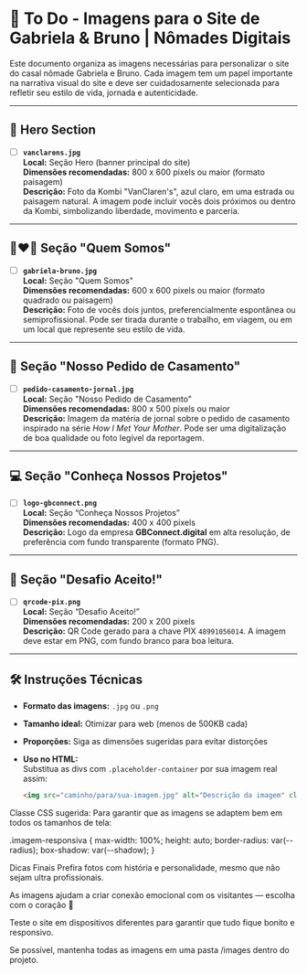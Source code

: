 # 🚐 To Do - Imagens para o Site de Gabriela & Bruno | Nômades Digitais

Este documento organiza as imagens necessárias para personalizar o site do casal nômade Gabriela e Bruno. Cada imagem tem um papel importante na narrativa visual do site e deve ser cuidadosamente selecionada para refletir seu estilo de vida, jornada e autenticidade.

---

## 🌄 Hero Section

- [ ] **`vanclarens.jpg`**  
  **Local:** Seção Hero (banner principal do site)  
  **Dimensões recomendadas:** 800 x 600 pixels ou maior (formato paisagem)  
  **Descrição:** Foto da Kombi "VanClaren's", azul claro, em uma estrada ou paisagem natural. A imagem pode incluir vocês dois próximos ou dentro da Kombi, simbolizando liberdade, movimento e parceria.

---

## 👩‍❤️‍👨 Seção "Quem Somos"

- [ ] **`gabriela-bruno.jpg`**  
  **Local:** Seção "Quem Somos"  
  **Dimensões recomendadas:** 600 x 600 pixels ou maior (formato quadrado ou paisagem)  
  **Descrição:** Foto de vocês dois juntos, preferencialmente espontânea ou semiprofissional. Pode ser tirada durante o trabalho, em viagem, ou em um local que represente seu estilo de vida.

---

## 💍 Seção "Nosso Pedido de Casamento"

- [ ] **`pedido-casamento-jornal.jpg`**  
  **Local:** Seção "Nosso Pedido de Casamento"  
  **Dimensões recomendadas:** 800 x 500 pixels ou maior  
  **Descrição:** Imagem da matéria de jornal sobre o pedido de casamento inspirado na série *How I Met Your Mother*. Pode ser uma digitalização de boa qualidade ou foto legível da reportagem.

---

## 💻 Seção "Conheça Nossos Projetos"

- [ ] **`logo-gbconnect.png`**  
  **Local:** Seção “Conheça Nossos Projetos”  
  **Dimensões recomendadas:** 400 x 400 pixels  
  **Descrição:** Logo da empresa **GBConnect.digital** em alta resolução, de preferência com fundo transparente (formato PNG).

---

## 💸 Seção "Desafio Aceito!"

- [ ] **`qrcode-pix.png`**  
  **Local:** Seção “Desafio Aceito!”  
  **Dimensões recomendadas:** 200 x 200 pixels  
  **Descrição:** QR Code gerado para a chave PIX `48991056014`. A imagem deve estar em PNG, com fundo branco para boa leitura.

---

## 🛠️ Instruções Técnicas

- **Formato das imagens:** `.jpg` ou `.png`  
- **Tamanho ideal:** Otimizar para web (menos de 500KB cada)  
- **Proporções:** Siga as dimensões sugeridas para evitar distorções  
- **Uso no HTML:**  
  Substitua as divs com `.placeholder-container` por sua imagem real assim:

  ```html
  <img src="caminho/para/sua-imagem.jpg" alt="Descrição da imagem" class="imagem-responsiva">

Classe CSS sugerida:
Para garantir que as imagens se adaptem bem em todos os tamanhos de tela:

.imagem-responsiva {
  max-width: 100%;
  height: auto;
  border-radius: var(--radius);
  box-shadow: var(--shadow);
}

 Dicas Finais
Prefira fotos com história e personalidade, mesmo que não sejam ultra profissionais.

As imagens ajudam a criar conexão emocional com os visitantes — escolha com o coração 💛

Teste o site em dispositivos diferentes para garantir que tudo fique bonito e responsivo.

Se possível, mantenha todas as imagens em uma pasta /images dentro do projeto.